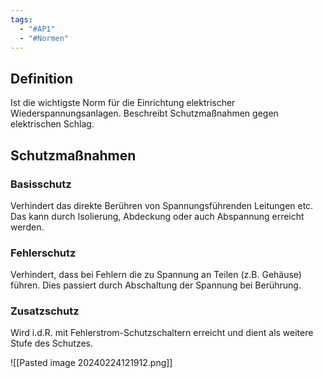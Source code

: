 ```yaml
---
tags:
  - "#AP1"
  - "#Normen"
---
```

## Definition
Ist die wichtigste Norm für die Einrichtung elektrischer Wiederspannungsanlagen. Beschreibt Schutzmaßnahmen gegen elektrischen Schlag.

## Schutzmaßnahmen
### Basisschutz
Verhindert das direkte Berühren von Spannungsführenden Leitungen etc. Das kann durch Isolierung, Abdeckung oder auch Abspannung erreicht werden.

### Fehlerschutz
Verhindert, dass bei Fehlern die zu Spannung an Teilen (z.B. Gehäuse) führen. Dies passiert durch Abschaltung der Spannung bei Berührung.

### Zusatzschutz
Wird i.d.R. mit Fehlerstrom-Schutzschaltern erreicht und dient als weitere Stufe des Schutzes.

![[Pasted image 20240224121912.png]]